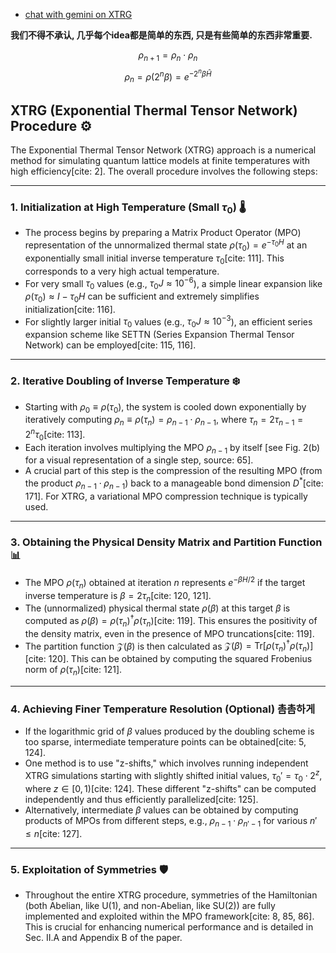 
- [chat with gemini on XTRG](https://g.co/gemini/share/3395a45e1171) 

**我们不得不承认, 几乎每个idea都是简单的东西, 只是有些简单的东西非常重要.** 

$$
\rho_{n+1}  = \rho_{n}\cdot \rho_{n}
$$
$$
\rho_{n} = \rho(2^{n}\beta) = e^{ -2^n\beta  \hat{H} }
$$

## XTRG (Exponential Thermal Tensor Network) Procedure ⚙️

The Exponential Thermal Tensor Network (XTRG) approach is a numerical method for simulating quantum lattice models at finite temperatures with high efficiency[cite: 2]. The overall procedure involves the following steps:

---

### 1. Initialization at High Temperature (Small $\tau_0$) 🌡️
* The process begins by preparing a Matrix Product Operator (MPO) representation of the unnormalized thermal state $\rho(\tau_0) = e^{-\tau_0 H}$ at an exponentially small initial inverse temperature $\tau_0$[cite: 111]. This corresponds to a very high actual temperature.
* For very small $\tau_0$ values (e.g., $\tau_0 J \approx 10^{-6}$), a simple linear expansion like $\rho(\tau_0) \approx I - \tau_0 H$ can be sufficient and extremely simplifies initialization[cite: 116].
* For slightly larger initial $\tau_0$ values (e.g., $\tau_0 J \approx 10^{-3}$), an efficient series expansion scheme like SETTN (Series Expansion Thermal Tensor Network) can be employed[cite: 115, 116].

---

### 2. Iterative Doubling of Inverse Temperature ❄️
* Starting with $\rho_0 \equiv \rho(\tau_0)$, the system is cooled down exponentially by iteratively computing $\rho_n \equiv \rho(\tau_n) = \rho_{n-1} \cdot \rho_{n-1}$, where $\tau_n = 2\tau_{n-1} = 2^n \tau_0$[cite: 113].
* Each iteration involves multiplying the MPO $\rho_{n-1}$ by itself [see Fig. 2(b) for a visual representation of a single step, source: 65].
* A crucial part of this step is the compression of the resulting MPO (from the product $\rho_{n-1} \cdot \rho_{n-1}$) back to a manageable bond dimension $D^*$[cite: 171]. For XTRG, a variational MPO compression technique is typically used.

---

### 3. Obtaining the Physical Density Matrix and Partition Function 📊
* The MPO $\rho(\tau_n)$ obtained at iteration $n$ represents $e^{-\beta H/2}$ if the target inverse temperature is $\beta = 2\tau_n$[cite: 120, 121].
* The (unnormalized) physical thermal state $\rho(\beta)$ at this target $\beta$ is computed as $\rho(\beta) = \rho(\tau_n)^{\dagger} \rho(\tau_n)$[cite: 119]. This ensures the positivity of the density matrix, even in the presence of MPO truncations[cite: 119].
* The partition function $\mathcal{Z}(\beta)$ is then calculated as $\mathcal{Z}(\beta) = \text{Tr}[\rho(\tau_n)^{\dagger} \rho(\tau_n)]$[cite: 120]. This can be obtained by computing the squared Frobenius norm of $\rho(\tau_n)$[cite: 121].

---

### 4. Achieving Finer Temperature Resolution (Optional) 촘촘하게
* If the logarithmic grid of $\beta$ values produced by the doubling scheme is too sparse, intermediate temperature points can be obtained[cite: 5, 124].
* One method is to use "z-shifts," which involves running independent XTRG simulations starting with slightly shifted initial values, $\tau_0' = \tau_0 \cdot 2^z$, where $z \in [0,1)$[cite: 124]. These different "z-shifts" can be computed independently and thus efficiently parallelized[cite: 125].
* Alternatively, intermediate $\beta$ values can be obtained by computing products of MPOs from different steps, e.g., $\rho_{n-1} \cdot \rho_{n'-1}$ for various $n' \le n$[cite: 127].

---

### 5. Exploitation of Symmetries 🛡️
* Throughout the entire XTRG procedure, symmetries of the Hamiltonian (both Abelian, like U(1), and non-Abelian, like SU(2)) are fully implemented and exploited within the MPO framework[cite: 8, 85, 86]. This is crucial for enhancing numerical performance and is detailed in Sec. II.A and Appendix B of the paper.



